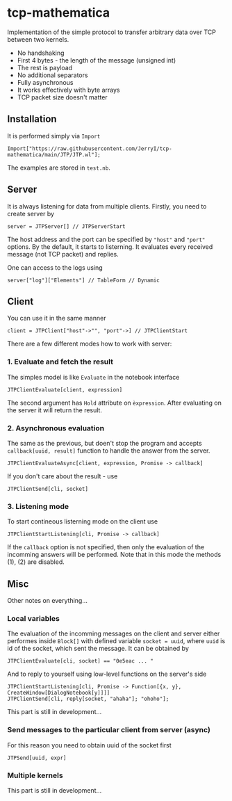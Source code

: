 # tcp-mathematica
Implementation of the simple protocol to transfer arbitrary data over TCP between two kernels. 

* No handshaking
* First 4 bytes - the length of the message (unsigned int)
* The rest is payload
* No additional separators
* Fully asynchronous
* It works effectively with byte arrays
* TCP packet size doesn't matter

## Installation
It is performed simply via `Import`

    Import["https://raw.githubusercontent.com/JerryI/tcp-mathematica/main/JTP/JTP.wl"];

The examples are stored in `test.nb`.

## Server
It is always listening for data from multiple clients. Firstly, you need to create server by

    server = JTPServer[] // JTPServerStart

The host address and the port can be specified by `"host"` and `"port"` options. By the default, it starts to listerning. It evaluates every received message (not TCP packet) and replies. 

One can access to the logs using

    server["log"]["Elements"] // TableForm // Dynamic

## Client
You can use it in the same manner

    client = JTPClient["host"->"", "port"->] // JTPClientStart

There are a few different modes how to work with server:

### 1. Evaluate and fetch the result
The simples model is like `Evaluate` in the notebook interface

    JTPClientEvaluate[client, expression]

The second argument has `Hold` attribute on `èxpression`. After evaluating on the server it will return the result.

### 2. Asynchronous evaluation
The same as the previous, but doen't stop the program and accepts `callback[uuid, result]` function to handle the answer from the server. 

    JTPClientEvaluateAsync[client, expression, Promise -> callback]

If you don't care about the result - use

	JTPClientSend[cli, socket]	
	
### 3. Listening mode
To start contineous listerning mode on the client use

    JTPClientStartListening[cli, Promise -> callback]

If the `callback` option is not specified, then only the evaluation of the incomming answers will be performed. Note that in this mode the methods (1), (2) are disabled.

## Misc
Other notes on everything...
### Local variables
The evaluation of the incomming messages on the client and server either performes inside `Block[]` with defined variable `socket = uuid`, where `uuid` is id of the socket, which sent the message. It can be obtained by

    JTPClientEvaluate[cli, socket] == "0e5eac ... "

And to reply to yourself using low-level functions on the server's side

    JTPClientStartListening[cli, Promise -> Function[{x, y}, CreateWindow[DialogNotebook[y]]]]
    JTPClientSend[cli, reply[socket, "ahaha"]; "ohoho"];

This part is still in development...

### Send messages to the particular client from server (async)
For this reason you need to obtain uuid of the socket first

    JTPSend[uuid, expr]

### Multiple kernels
This part is still in development...

